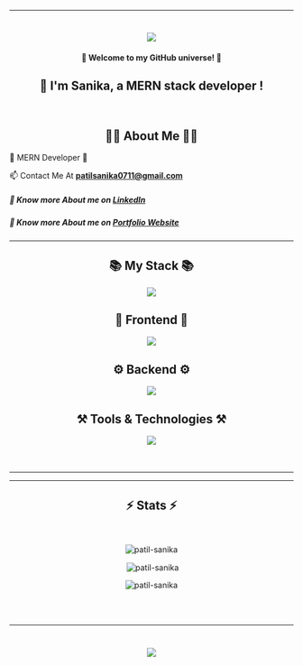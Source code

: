 <!--<img alt="Coding" src="https://github.com/SaxenaShourya/SaxenaShourya/assets/143955797/e5a6d997-deaf-4f4f-88c2-18e9c90a688c" />-->

<hr/>

<h1 align="center">
    <img src="https://readme-typing-svg.herokuapp.com/?font=Pacifico&size=35&center=true&vCenter=true&width=500&height=70&duration=4000&lines=Hi+There!+👋;+I'm+Sanika+Patil!;Mern+Stack+Developer+💻;" />
</h1>

<h4 align="center">🚀 Welcome to my GitHub universe! 🚀</h4>
<h2 align="center">👋 I'm Sanika, a MERN stack developer !</h2>

<br/>

<h2 align="center">👨‍💻 About Me 👨‍💻</h2>

<!--<img align="right" width="250" alt="Coding" src=" " />-->

<p align="left"> 
🌟 MERN Developer 🚀
</p>

📫 Contact Me At **patilsanika0711@gmail.com**

<h5>
  🔗 Know more About me on <a href="www.linkedin.com/in/patilsanika">LinkedIn</a>
</h5>
<h5>
  🔗 Know more About me on <a href="https://sanikapatilportfolio.netlify.app">Portfolio Website </a>
</h5>

<hr/>
 
<h2 align="center">📚 My Stack 📚</h2>
<div align="center">
    <img src="https://skillicons.dev/icons?i=mongodb,express,react,nodejs" />
</div>

<h2 align="center">🎨 Frontend 🎨</h2>
<div align="center">
    <img src="https://skillicons.dev/icons?i=html,css,js,react,tailwind,bootstrap"/>
</div>

<h2 align="center">⚙️ Backend ⚙️</h2>
<div align="center">
    <img src="https://skillicons.dev/icons?i=nodejs,express,mongo" />
</div>

<h2 align="center">⚒️ Tools & Technologies ⚒️</h2>
<div align="center">
    <img src="https://skillicons.dev/icons?i=git,github,vscode" />
</div>
<br/>

<br/>
<hr/>

<!--<div align="center">
  <h2> My Contributions </h2>
  <br>
  <img alt="snake eating my contributions" src="https://raw.githubusercontent.com/SanikaPatil/SanikaPatil/output/github-contribution-grid-snake.svg" />
  
  <br/><br/><br/>
</div>--> 

<hr/>

<h2 align="center">⚡ Stats ⚡</h2>
<br>
<div align=center>
  <p><img align="center" src="https://github-readme-stats.vercel.app/api/top-langs?username=patil-sanika&show_icons=true&locale=en&layout=compact" alt="patil-sanika" /></p>

<p>&nbsp;<img align="center" src="https://github-readme-stats.vercel.app/api?username=patil-sanika&show_icons=true&locale=en" alt="patil-sanika" /></p>

<p><img align="center" src="https://github-readme-streak-stats.herokuapp.com/?user=patil-sanika&" alt="patil-sanika" /></p>

</div>

<br/><br/>

<hr/>

<h1 align="center">
    <img src="https://readme-typing-svg.herokuapp.com/?font=Pacifico&size=35&center=true&vCenter=true&width=500&height=70&duration=4000&lines=Thanks+for+visiting!+;Let's+Connect!;" />
</h1>

